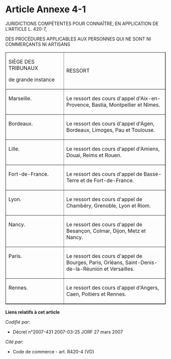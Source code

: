 # Article Annexe 4-1

JURIDICTIONS COMPÉTENTES POUR CONNAÎTRE, EN APPLICATION DE L'ARTICLE L. 420-7,

DES PROCÉDURES APPLICABLES AUX PERSONNES QUI NE SONT NI COMMERÇANTS NI ARTISANS

<table cellspacing="1" border="1" align="center" cellpadding="0" width="740">
  <thead>
    <tr>
      <td width="227">

SIÈGE DES TRIBUNAUX

de grande instance

</td>
      <td width="491">

RESSORT

</td>
    </tr>
  </thead>
  <tbody>
    <tr>
      <td valign="top" width="227">

Marseille.

</td>
      <td width="491" valign="top">

Le ressort des cours d'appel d'Aix-en-Provence, Bastia, Montpellier et Nîmes.

</td>
    </tr>
    <tr>
      <td valign="top" width="227">

Bordeaux.

</td>
      <td valign="top" width="491">

Le ressort des cours d'appel d'Agen, Bordeaux, Limoges, Pau et Toulouse.

</td>
    </tr>
    <tr>
      <td valign="top" width="227">

Lille.

</td>
      <td width="491" valign="top">

Le ressort des cours d'appel d'Amiens, Douai, Reims et Rouen.

</td>
    </tr>
    <tr>
      <td width="227" valign="top">

Fort-de-France.

</td>
      <td valign="top" width="491">

Le ressort des cours d'appel de Basse-Terre et de Fort-de-France.

</td>
    </tr>
    <tr>
      <td width="227" valign="top">

Lyon.

</td>
      <td width="491" valign="top">

Le ressort des cours d'appel de Chambéry, Grenoble, Lyon et Riom.

</td>
    </tr>
    <tr>
      <td valign="top" width="227">

Nancy.

</td>
      <td width="491" valign="top">

Le ressort des cours d'appel de Besançon, Colmar, Dijon, Metz et Nancy.

</td>
    </tr>
    <tr>
      <td width="227" valign="top">

Paris.

</td>
      <td valign="top" width="491">

Le ressort des cours d'appel de Bourges, Paris, Orléans, Saint-Denis-de-la-Réunion et Versailles.

</td>
    </tr>
    <tr>
      <td width="227" valign="top">

Rennes.

</td>
      <td width="491" valign="top">

Le ressort des cours d'appel d'Angers, Caen, Poitiers et Rennes.

</td>
    </tr>
  </tbody>
</table>

**Liens relatifs à cet article**

_Codifié par_:

  - Décret n°2007-431 2007-03-25 JORF 27 mars 2007

_Cité par_:

  - Code de commerce - art. R420-4 (VD)
